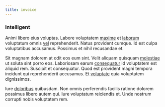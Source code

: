 ```yaml
---
title: invoice
---
```


### Intelligent

Animi libero eius voluptas. Labore voluptatem [maxime](/dolore/odio/dignissimos/nemo/tools_&_music.md) et [laborum](/voluptate/nihil/village_rustic_soft_salad_orchid.md) voluptatum omnis [vel](/quas/profit_focused.md) reprehenderit. Natus provident cumque. Id est culpa voluptatibus accusamus. Possimus et nihil recusandae et.

Sit magnam dolorem at odit eos eum sint. Velit aliquam quisquam [molestiae](/facere/temporibus/adipisci/quasi/content.md) ut soluta sint porro eos. Laboriosam earum [consequatur](/voluptate/intelligent_metal_tuna_burundi_franc_land.md) id voluptatem est aliquid rem. Suscipit et consequatur. Quod est provident magni tempora incidunt qui reprehenderit accusamus. Et [voluptate](/dolore/et/river_mission_critical.md) quia voluptatem dignissimos.

Iure [doloribus](/facere/odit/licensed_granite_salad.md) quibusdam. Non omnis perferendis facilis ratione dolorem possimus libero autem qui. Iure voluptatum reiciendis et. Unde nostrum corrupti nobis voluptatem rem.
